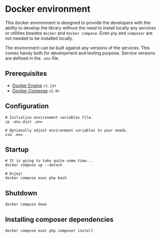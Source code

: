 # Docker environment

This docker environment is designed to provide the developers with the ability to develop the library without the need to install locally any services or utilities besides `docker` and `docker compose`. Even `php` and `composer` are not needed to be installed locally.

The environment can be built against any versions of the services. This comes handy both for development and testing purpose. Service versions are defined in the `.env` file.

## Prerequisites
* [Docker Engine](https://docs.docker.com/engine/) `v1.13+`
* [Docker Compose](https://docs.docker.com/compose/) `v2.0+`

## Configuration
```
# Initialize environment variables file.
cp .env.dist .env

# Optionally adjust environment variables to your needs.
vim .env
```

## Startup
```
# It is going to take quite some time...
docker compose up --detach

# Enjoy!
docker compose exec php bash
```

## Shutdown
```
docker compose down
```

## Installing composer dependencies
```
docker compose exec php composer install
```
